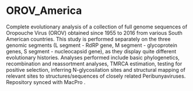 # OROV_America
Complete evolutionary analysis of a collection of full genome sequences of Oropouche Virus (OROV) obtained since 1955 to 2016 from various South American countries. This study is performed separately on the three genomic segments (L segment - RdRP gene, M segment - glycoprotein genes, S segment - nucleocapsid gene), as they display quite different evolutionary histories. Analyses performed include basic phylogenetics, recombination and reassortment analyses, TMRCA estimation, testing for positive selection, inferring N-glycosilation sites and structural mapping of relevant sites to structures/sequences of closely related Peribunyaviruses.
Repository synced with MacPro
.
